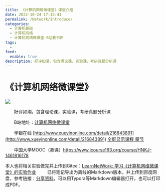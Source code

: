 ```yaml
---
title: 《计算机网络微课堂》课堂介绍
date: 2022-10-24 17:15:41
permalink: /Network/Introduce/
categories:
  - 计算机基础
  - 计算机网络
  - 计算机网络微课堂-B站教书匠
tags:
  - 
feed:
  enable: true
description: 好评如潮，包含理论课，实验课，考研真题分析课
---
```

# 《计算机网络微课堂》

![](https://image.peterjxl.com/blog/88.jpg)

　　好评如潮，包含理论课，实验课，考研真题分析课
<!-- more -->
　　B站地址：[计算机网络微课堂](https://www.bilibili.com/video/BV1c4411d7jb)

　　学银在线 [http://www.xueyinonline.com/detail/216843891](http://www.xueyinonline.com/detail/216843891)   [全屏显示课程 章节](http://mooc1.xueyinonline.com/nodedetailcontroller/visitnodedetail?courseId=214389254&knowledgeId=346978048)

　　中国大学MOOC（慕课）https://www.icourse163.org/course/HNKJ-1461816178

本人也将相关实验做完并上传到Gitee：[LearnNetWork: 学习《计算机网络微课堂》的实验作业](https://gitee.com/peterjxl/learn-net-work)
　　‍
已将笔记导出为离线的Markdown版本，并上传到百度网盘，参考链接：[分享资料](https://www.peterjxl.com/About/share/)，可以用Typora等Markdown编辑器打开，也可以打印成PDF。